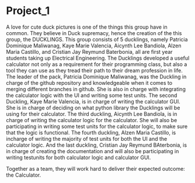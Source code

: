 # Project_1
A love for cute duck pictures is one of the things this group have in common. They believe in Duck supremacy, hence the creation of the this group, the DUCKLINGS. This group consists of 5 ducklings, namely Patricia Dominique Maliwanag, Kaye Marie Valencia, Aicynth Lee Bandiola, Alzen Maria Castillo, and Cristian Jay Reymund Baterbonia, all are first year students taking up Electrical Engineering. The Ducklings developed a useful calculator not only as a requirement for their programming class, but also a tool they can use as they tread their path to their dream profession in life. The leader of the pack, Patricia Dominique Maliwanag, was the Duckling in charge of the github repository and knowledgeable when it comes to merging different branches in github. She is also in charge with integrating the calculator logic with the UI and writing some test units. The second Duckling, Kaye Marie Valencia, is in charge of writing the calculator GUI. She is in charge of deciding on what python library the Ducklings will be using for their calculator. The third duckling, Aicynth Lee Bandiola, is in charge of writing the calculator logic for the calculator. She will also be participating in writing some test units for the calculator logic, to make sure that the logic is functional. The fourth duckling, Alzen Maria Castillo, is incharge of writing the majority of test units for both the UI and the calculator logic. And the last duckling, Cristian Jay Reymund BAterbonia, is in charge of creating the documentation and will also be participating in writing testunits for both calculator logic and calculator GUI.

Together as a team, they will work hard to deliver their expected outcome: the Calculator. 





